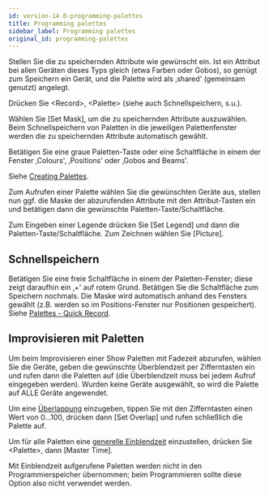 ```yaml
---
id: version-14.0-programming-palettes
title: Programming palettes
sidebar_label: Programming palettes
original_id: programming-palettes
---
```


Stellen Sie die zu speichernden Attribute wie gewünscht ein. Ist ein
Attribut bei allen Geräten dieses Typs gleich (etwa Farben oder
Gobos), so genügt zum Speichern ein Gerät, und die Palette wird als
‚shared' (gemeinsam genutzt) angelegt.

Drücken Sie \<Record\>, \<Palette\> (siehe auch Schnellspeichern, s.u.).

Wählen Sie \[Set Mask\], um die zu speichernden Attribute auszuwählen.
Beim Schnell­speichern von Paletten in die jeweiligen Palettenfenster
werden die zu speichernden Attribute automatisch gewählt.

Betätigen Sie eine graue Paletten-Taste oder eine Schaltfläche in einem
der Fenster ‚Colours', ‚Positions' oder ‚Gobos and Beams'.

Siehe [Creating Palettes](../palettes/creating-palettes.md).

Zum Aufrufen einer Palette wählen Sie die gewünschten Geräte aus,
stellen nun ggf. die Maske der abzurufenden Attribute mit den
Attribut-Tasten ein und betätigen dann die gewünschte
Paletten-Taste/Schaltfläche.

Zum Eingeben einer Legende drücken Sie \[Set Legend\] und dann die
Paletten-Taste/Schaltfläche. Zum Zeichnen wählen Sie \[Picture\].

## Schnellspeichern

Betätigen Sie eine freie Schaltfläche in einem der Paletten-Fenster;
diese zeigt daraufhin ein ‚+' auf rotem Grund. Betätigen Sie die
Schaltfläche zum Speichern nochmals. Die Maske wird automatisch anhand
des Fensters gewählt (z.B. werden so im Positions-Fenster nur Positionen
gespeichert). Siehe [Palettes - Quick Record](../palettes/creating-palettes.md#quick-record).

## Improvisieren mit Paletten

Um beim Improvisieren einer Show Paletten mit Fadezeit abzurufen, wählen
Sie die Geräte, geben die gewünschte Überblendzeit per
Zifferntasten ein und rufen dann die Paletten auf (die Überblendzeit
muss bei jedem Aufruf eingegeben werden). Wurden keine Geräte
ausgewählt, so wird die Palette auf ALLE Geräte angewendet.

Um eine [Überlappung](../palettes/timing-with-palettes.md#manual-fixture-overlap-when-recalling-palettes) einzugeben, tippen Sie mit den Zifferntasten einen
Wert von 0...100, drücken dann \[Set Overlap\] und rufen schließlich
die Palette auf.

Um für alle Paletten eine [generelle Einblendzeit](../palettes/timing-with-palettes.md#master-time-for-palettes) einzustellen, drücken
Sie \<Palette\>, dann \[Master Time\].

Mit Einblendzeit aufgerufene Paletten werden nicht in den
Programmierspeicher übernommen; beim Programmieren sollte diese Option
also nicht verwendet werden.
